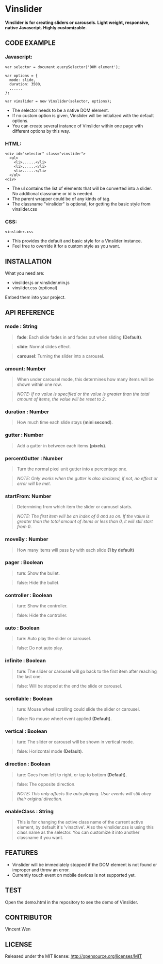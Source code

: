 # Vinslider

**Vinslider is for creating sliders or carousels. Light weight, responsive, native Javascript. Highly customizable.**

## CODE EXAMPLE

### Javascript:

    var selector = document.querySelector('DOM element');
    
    var options = {
      mode: slide,
      duration: 3500,
      ......
    };
    
    var vinslider = new Vinslider(selector, options);

* The selector needs to be a native DOM element.
* If no custom option is given, Vinslider will be initialized with the default options.
* You can create several instance of Vinslider within one page with different options by this way.

### HTML: 

    <div id="selector" class="vinslider">
      <ul>
        <li>......</li>
        <li>......</li>
        <li>......</li>
      </ul>
    <div>

* The ul contains the list of elements that will be converted into a slider. No additional classname or id is needed.
* The parent wrapper could be of any kinds of tag.
* The classname "vinslider" is optional, for getting the basic style from vinslider.css

### CSS:

    vinslider.css

* This provides the default and basic style for a Vinslider instance.
* Feel free to override it for a custom style as you want.

## INSTALLATION

What you need are:

* vinslider.js or vinslider.min.js
* vinslider.css (optional)

Embed them into your project.
    
## API REFERENCE

### mode : String
> **fade**: Each slide fades in and fades out when sliding **(Default)**.

> **slide**: Normal slides effect.

> **carousel**: Turning the slider into a carousel. 

### amount: Number

> When under carousel mode, this determines how many items will be shown within one row.

> *NOTE: If no value is specified or the value is greater than the total amount of items, the value will be reset to 2*.

### duration : Number
> How much time each slide stays **(mini second)**.

### gutter : Number
> Add a gutter in between each items **(pixels)**.

### percentGutter : Number
> Turn the normal pixel unit gutter into a percentage one.

> *NOTE: Only works when the gutter is also declared, if not, no effect or error will be met*.

### startFrom: Number
> Determining from which item the slider or carousel starts. 

> *NOTE: The first item will be an index of 0 and so on. If the value is greater than the total amount of items or less than 0, it will still start from 0*.

### moveBy : Number
> How many items will pass by with each slide **(1 by default)**

### pager : Boolean
> ture: Show the bullet.

> false: Hide the bullet.

### controller : Boolean
> ture: Show the controller.

> false: Hide the controller.

### auto : Boolean
> ture: Auto play the slider or carousel.

> false: Do not auto play.

### infinite : Boolean
> ture: The slider or carousel will go back to the first item after reaching the last one.

> false: Will be stoped at the end the slide or carousel.

### scrollable : Boolean
> ture: Mouse wheel scrolling could slide the slider or carousel.

> false: No mouse wheel event applied **(Default)**.

### vertical : Boolean
> ture: The slider or carousel will be shown in vertical mode. 

> false: Horizontal mode **(Default)**. 

### direction : Boolean
> ture: Goes from left to right, or top to bottom **(Default)**.

> false: The opposite direction.

> *NOTE: This only affects the auto playing. User events will still obey their original direction*.

### enableClass : String

> This is for changing the active class name of the current active element, by default it's 'vinactive'. Also the vinslider.css is using this class name as the selector. You can customize it into another classname if you want.

## FEATURES

* Vinslider will be immediately stopped if the DOM element is not found or improper and throw an error.
* Currently touch event on mobile devices is not supported yet.

## TEST

Open the demo.html in the repository to see the demo of Vinslider.

## CONTRIBUTOR

Vincent Wen

## LICENSE

Released under the MIT license: http://opensource.org/licenses/MIT

